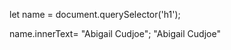 <!--  -->

<!-- 2. Select the heading that says "Panda the Bear" and change it to your own name -->

let name = document.querySelector('h1');

name.innerText= "Abigail Cudjoe";
"Abigail Cudjoe"